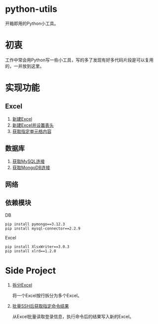 # python-utils
开箱即用的Python小工具。

# 初衷
工作中常会用Python写一些小工具，写的多了发现有好多代码片段是可以复用的，一并放到这里。

# 实现功能
## Excel
1. [新建Excel]()
2. [新建Excel并设置表头]()
3. [获取指定单元格内容]()

## 数据库 
1. [获取MySQL连接](https://github.com/luoxiaolei/python-utils/blob/9739de9406e5ec33ef439307b50dca500ddec56d/utils/DBUtils.py#L10)
2. [获取MongoDB连接](https://github.com/luoxiaolei/python-utils/blob/9739de9406e5ec33ef439307b50dca500ddec56d/utils/DBUtils.py#L18)

## 网络

## 依赖模块
DB
```
pip install pymongo==3.12.3
pip install mysql-connector==2.2.9
```

Excel
```
pip install XlsxWriter==3.0.3
pip install xlrd==1.2.0
```

# Side Project
1. [拆分Excel](SideProject/SplitExcel/main.py)

    将一个Excel按行拆分为多个Excel。

2. [批量SSH后获取指定命令结果](SideProject/BatchSSH/)

    从Excel批量读取登录信息，执行命令后的结果写入新的Excel。